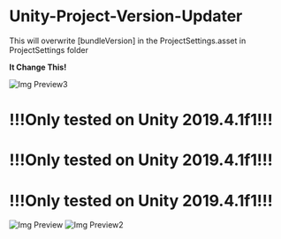 # Unity-Project-Version-Updater
This will overwrite [bundleVersion] in the ProjectSettings.asset in ProjectSettings folder

<b>It Change This!</b>

![Img Preview3](https://ge5txg.bn.files.1drv.com/y4mPxaRva0st0jUqg_ysyY5315pq1W-M3XsYp6huJmnXdya-6lsm4GZeihs56KZFTJE2FzHqTqKlyjqSMfU9AGUgSIZodQphV6GajjlPazGNEgMnWEbNWFVIWT0VrzMGLrAId5rExR76l73FxThmTFf0rNaabdZ9a-ov2bCfubdue33IkKfz1qgSU2i9kUcPv9ViqgV0Fn-LOt3Kr3GNzYFPQ?width=591&height=581&cropmode=none)

# !!!Only tested on Unity 2019.4.1f1!!!

# !!!Only tested on Unity 2019.4.1f1!!!

# !!!Only tested on Unity 2019.4.1f1!!!

![Img Preview](https://gu5txg.bn.files.1drv.com/y4m2K27VK3acTsNmu-VVrdCE5sTfjHEJ31hMuBTh9cQ1un9p4TthM_uT2YWNp1Sdf-HrSAhW1E6q9L9ZaQBapYMrqlmYuoQBqWPSsSO9gZ9vovZ3u_9CLD6nWUWhNB_YSrbmtf7xR_hKHV1yBjHWUZLlSxyUWYazG5iMEJlsVPdqnM0mpO4N6L5nbMflZH6HX4VyLbWhHCH-HyYfBSmn8QxjA?width=1920&height=1080&cropmode=none)
![Img Preview2](https://gu56xg.bn.files.1drv.com/y4mlC0ZJ-O0LFsmwXNq7Pf-XMb7Vong6JCMIyzUHPsVwoLYAXDcqbchDY4GZwYww-5q6lM-Ff8IVNCLqbh7iizMcuz-xODMJClagonLa0fTLplGNGlvdJHSnn2QPaMbgJAluZZ2vqAfugGaUs8oR_cst810D4D7SYqqarqK0qhpfpiUnUCX5Di3ym9Du59AnbojCUwZyynifE7EJyuvxoKWxQ?width=1920&height=1080&cropmode=none)
